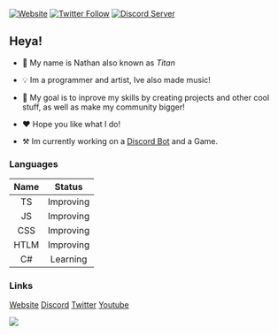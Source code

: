 [![Website](https://img.shields.io/website?label=dstitan.codes&style=for-the-badge&url=https%3A%2F%2Fdstitan.codes)][website]
[![Twitter Follow](https://img.shields.io/twitter/follow/deathstormtitan?color=1DA1F2&logo=twitter&style=for-the-badge)][twitter]
[![Discord Server](https://img.shields.io/discord/708843719528284262.svg?style=for-the-badge&logo=discord)][discord]


## Heya!
- 📜 My name is Nathan also known as *Titan*
- 💡 Im a programmer and artist, Ive also made music!
- 🔎 My goal is to inprove my skills by creating projects and other cool stuff, as well as make my community bigger!
- ❤ Hope you like what I do!

- ⚒ Im currently working on a [Discord Bot][titanbot] and a Game.


### Languages
|Name|Status|
|:-:|:-:|
|TS|Improving|
|JS|Improving|
|CSS|Improving|
|HTLM|Improving|
|C#|Learning|


### Links
[Website][website]
[Discord][discord]
[Twitter][twitter]
[Youtube][youtube]

<a href="https://github.com/DSTitan/DSTitan">
  <img align="center" src="https://github-readme-stats.vercel.app/api?username=DSTitan&line_height=27&count_private=true&show_icons=true&theme=radical&include_all_commits=true" />
</a>


[website]: https://dstitan.codes
[titanbot]: https://bot.dstitan.codes
[discord]: https://dstitan.codes/return/discord
[twitter]: https://twitter.com/intent/follow?original_referer=https%3A%2F%2Fgithub.com%2Fdeathstormtitan&screen_name=deathstormtitan
[youtube]: https://dstitan.codes/return/youtube
